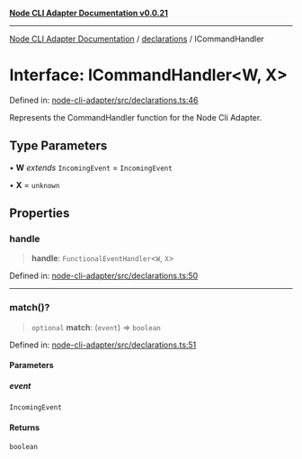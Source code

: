 [**Node CLI Adapter Documentation v0.0.21**](../../README.md)

***

[Node CLI Adapter Documentation](../../modules.md) / [declarations](../README.md) / ICommandHandler

# Interface: ICommandHandler\<W, X\>

Defined in: [node-cli-adapter/src/declarations.ts:46](https://github.com/stonemjs/node-cli-adapter/blob/864b503e06a40512b872ced9446e09ca39f76729/src/declarations.ts#L46)

Represents the CommandHandler function for the Node Cli Adapter.

## Type Parameters

• **W** *extends* `IncomingEvent` = `IncomingEvent`

• **X** = `unknown`

## Properties

### handle

> **handle**: `FunctionalEventHandler`\<`W`, `X`\>

Defined in: [node-cli-adapter/src/declarations.ts:50](https://github.com/stonemjs/node-cli-adapter/blob/864b503e06a40512b872ced9446e09ca39f76729/src/declarations.ts#L50)

***

### match()?

> `optional` **match**: (`event`) => `boolean`

Defined in: [node-cli-adapter/src/declarations.ts:51](https://github.com/stonemjs/node-cli-adapter/blob/864b503e06a40512b872ced9446e09ca39f76729/src/declarations.ts#L51)

#### Parameters

##### event

`IncomingEvent`

#### Returns

`boolean`
